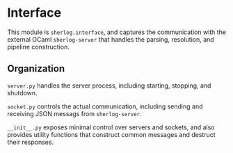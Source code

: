# Interface

This module is `sherlog.interface`, and captures the communication with the external OCaml `sherlog-server` that handles the parsing, resolution, and pipeline construction.

## Organization

`server.py` handles the server process, including starting, stopping, and shutdown.

`socket.py` controls the actual communication, including sending and receiving JSON messags from `sherlog-server`.

`__init__.py` exposes minimal control over servers and sockets, and also provides utility functions that construct common messages and destruct their responses.